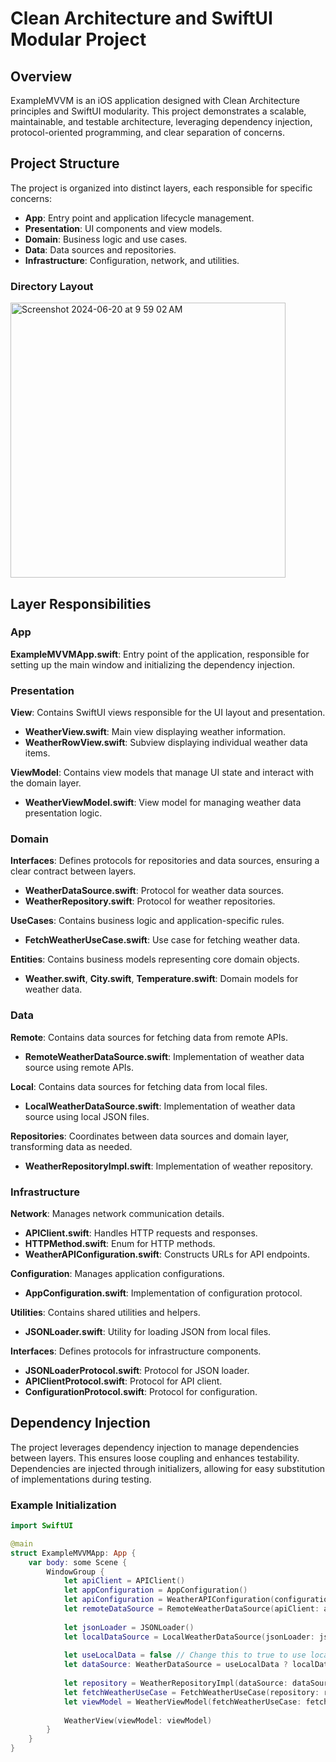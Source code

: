 # Clean Architecture and SwiftUI Modular Project

## Overview

ExampleMVVM is an iOS application designed with Clean Architecture principles and SwiftUI modularity. This project demonstrates a scalable, maintainable, and testable architecture, leveraging dependency injection, protocol-oriented programming, and clear separation of concerns.

## Project Structure

The project is organized into distinct layers, each responsible for specific concerns:

- **App**: Entry point and application lifecycle management.
- **Presentation**: UI components and view models.
- **Domain**: Business logic and use cases.
- **Data**: Data sources and repositories.
- **Infrastructure**: Configuration, network, and utilities.

### Directory Layout
<img width="440" alt="Screenshot 2024-06-20 at 9 59 02 AM" src="https://github.com/nazmulkp/Clean-Architecture-Swiftui-MVVM/assets/8841075/39b2f3db-8d7a-4df9-a3db-1a4f382b82a7">


## Layer Responsibilities

### App

**ExampleMVVMApp.swift**: Entry point of the application, responsible for setting up the main window and initializing the dependency injection.

### Presentation

**View**: Contains SwiftUI views responsible for the UI layout and presentation.

- **WeatherView.swift**: Main view displaying weather information.
- **WeatherRowView.swift**: Subview displaying individual weather data items.

**ViewModel**: Contains view models that manage UI state and interact with the domain layer.

- **WeatherViewModel.swift**: View model for managing weather data presentation logic.

### Domain

**Interfaces**: Defines protocols for repositories and data sources, ensuring a clear contract between layers.

- **WeatherDataSource.swift**: Protocol for weather data sources.
- **WeatherRepository.swift**: Protocol for weather repositories.

**UseCases**: Contains business logic and application-specific rules.

- **FetchWeatherUseCase.swift**: Use case for fetching weather data.

**Entities**: Contains business models representing core domain objects.

- **Weather.swift**, **City.swift**, **Temperature.swift**: Domain models for weather data.

### Data

**Remote**: Contains data sources for fetching data from remote APIs.

- **RemoteWeatherDataSource.swift**: Implementation of weather data source using remote APIs.

**Local**: Contains data sources for fetching data from local files.

- **LocalWeatherDataSource.swift**: Implementation of weather data source using local JSON files.

**Repositories**: Coordinates between data sources and domain layer, transforming data as needed.

- **WeatherRepositoryImpl.swift**: Implementation of weather repository.

### Infrastructure

**Network**: Manages network communication details.

- **APIClient.swift**: Handles HTTP requests and responses.
- **HTTPMethod.swift**: Enum for HTTP methods.
- **WeatherAPIConfiguration.swift**: Constructs URLs for API endpoints.

**Configuration**: Manages application configurations.

- **AppConfiguration.swift**: Implementation of configuration protocol.

**Utilities**: Contains shared utilities and helpers.

- **JSONLoader.swift**: Utility for loading JSON from local files.

**Interfaces**: Defines protocols for infrastructure components.

- **JSONLoaderProtocol.swift**: Protocol for JSON loader.
- **APIClientProtocol.swift**: Protocol for API client.
- **ConfigurationProtocol.swift**: Protocol for configuration.

## Dependency Injection

The project leverages dependency injection to manage dependencies between layers. This ensures loose coupling and enhances testability. Dependencies are injected through initializers, allowing for easy substitution of implementations during testing.

### Example Initialization

```swift
import SwiftUI

@main
struct ExampleMVVMApp: App {
    var body: some Scene {
        WindowGroup {
            let apiClient = APIClient()
            let appConfiguration = AppConfiguration()
            let apiConfiguration = WeatherAPIConfiguration(configuration: appConfiguration)
            let remoteDataSource = RemoteWeatherDataSource(apiClient: apiClient, apiConfiguration: apiConfiguration)
            
            let jsonLoader = JSONLoader()
            let localDataSource = LocalWeatherDataSource(jsonLoader: jsonLoader, configuration: appConfiguration)
            
            let useLocalData = false // Change this to true to use local data
            let dataSource: WeatherDataSource = useLocalData ? localDataSource : remoteDataSource
            
            let repository = WeatherRepositoryImpl(dataSource: dataSource)
            let fetchWeatherUseCase = FetchWeatherUseCase(repository: repository)
            let viewModel = WeatherViewModel(fetchWeatherUseCase: fetchWeatherUseCase)
            
            WeatherView(viewModel: viewModel)
        }
    }
}
```
